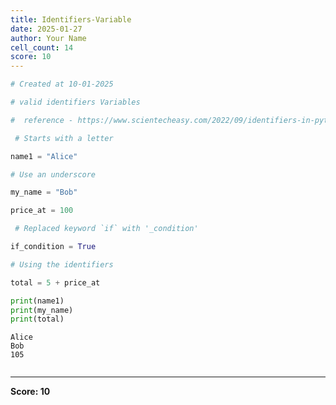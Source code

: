 ```yaml
---
title: Identifiers-Variable
date: 2025-01-27
author: Your Name
cell_count: 14
score: 10
---
```


```python
# Created at 10-01-2025
```


```python
# valid identifiers Variables
```


```python
#  reference - https://www.scientecheasy.com/2022/09/identifiers-in-python.html
```


```python
 # Starts with a letter
```


```python
name1 = "Alice" 
```


```python
# Use an underscore
```


```python
my_name = "Bob"       
```


```python
price_at = 100
```


```python
 # Replaced keyword `if` with '_condition'
```


```python
if_condition = True
```


```python
# Using the identifiers
```


```python
total = 5 + price_at
```


```python
print(name1)
print(my_name)
print(total)
```

    Alice
    Bob
    105



```python

```


---
**Score: 10**
